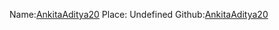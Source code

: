 Name:[AnkitaAditya20](https://github/AnkitaAditya20)
Place: Undefined
Github:[AnkitaAditya20](https://github/AnkitaAditya20)
